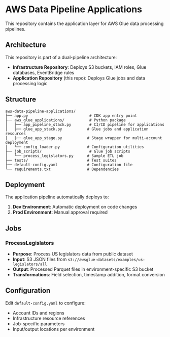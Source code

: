 # AWS Data Pipeline Applications

This repository contains the application layer for AWS Glue data processing pipelines.

## Architecture

This repository is part of a dual-pipeline architecture:
- **Infrastructure Repository**: Deploys S3 buckets, IAM roles, Glue databases, EventBridge rules
- **Application Repository** (this repo): Deploys Glue jobs and data processing logic

## Structure

```
aws-data-pipeline-applications/
├── app.py                           # CDK app entry point
├── aws_glue_applications/           # Python package
│   ├── app_pipeline_stack.py        # CI/CD pipeline for applications
│   ├── glue_app_stack.py           # Glue jobs and application resources
│   ├── glue_app_stage.py           # Stage wrapper for multi-account deployment
│   └── config_loader.py            # Configuration utilities
├── job_scripts/                     # Glue job scripts
│   └── process_legislators.py      # Sample ETL job
├── tests/                          # Test suites
├── default-config.yaml             # Configuration file
└── requirements.txt                # Dependencies
```

## Deployment

The application pipeline automatically deploys to:
1. **Dev Environment**: Automatic deployment on code changes
2. **Prod Environment**: Manual approval required

## Jobs

### ProcessLegislators
- **Purpose**: Process US legislators data from public dataset
- **Input**: S3 JSON files from `s3://awsglue-datasets/examples/us-legislators/all`
- **Output**: Processed Parquet files in environment-specific S3 bucket
- **Transformations**: Field selection, timestamp addition, format conversion

## Configuration

Edit `default-config.yaml` to configure:
- Account IDs and regions
- Infrastructure resource references
- Job-specific parameters
- Input/output locations per environment

